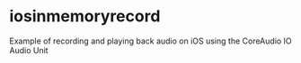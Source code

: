 iosinmemoryrecord
=================

Example of recording and playing back audio on iOS using the CoreAudio IO Audio Unit
